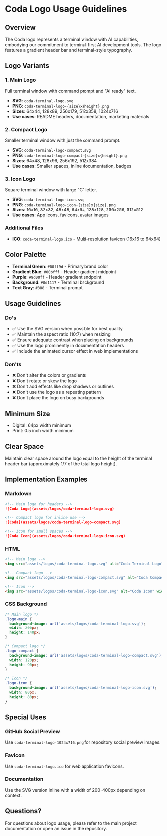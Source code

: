 # Coda Logo Usage Guidelines

## Overview

The Coda logo represents a terminal window with AI capabilities, embodying our commitment to terminal-first AI development tools. The logo features a gradient header bar and terminal-style typography.

## Logo Variants

### 1. Main Logo
Full terminal window with command prompt and "AI ready" text.
- **SVG**: `coda-terminal-logo.svg`
- **PNG**: `coda-terminal-logo-{size}x{height}.png`
- **Sizes**: 64x44, 128x89, 256x179, 512x358, 1024x716
- **Use cases**: README headers, documentation, marketing materials

### 2. Compact Logo
Smaller terminal window with just the command prompt.
- **SVG**: `coda-terminal-logo-compact.svg`
- **PNG**: `coda-terminal-logo-compact-{size}x{height}.png`
- **Sizes**: 64x48, 128x96, 256x192, 512x384
- **Use cases**: Smaller spaces, inline documentation, badges

### 3. Icon Logo
Square terminal window with large "C" letter.
- **SVG**: `coda-terminal-logo-icon.svg`
- **PNG**: `coda-terminal-logo-icon-{size}x{size}.png`
- **Sizes**: 16x16, 32x32, 48x48, 64x64, 128x128, 256x256, 512x512
- **Use cases**: App icons, favicons, avatar images

### Additional Files
- **ICO**: `coda-terminal-logo.ico` - Multi-resolution favicon (16x16 to 64x64)

## Color Palette

- **Terminal Green**: `#00ff9d` - Primary brand color
- **Gradient Blue**: `#00bfff` - Header gradient midpoint
- **Purple**: `#9d00ff` - Header gradient endpoint
- **Background**: `#0d1117` - Terminal background
- **Text Gray**: `#888` - Terminal prompt

## Usage Guidelines

### Do's

- ✅ Use the SVG version when possible for best quality
- ✅ Maintain the aspect ratio (10:7) when resizing
- ✅ Ensure adequate contrast when placing on backgrounds
- ✅ Use the logo prominently in documentation headers
- ✅ Include the animated cursor effect in web implementations

### Don'ts

- ❌ Don't alter the colors or gradients
- ❌ Don't rotate or skew the logo
- ❌ Don't add effects like drop shadows or outlines
- ❌ Don't use the logo as a repeating pattern
- ❌ Don't place the logo on busy backgrounds

## Minimum Size

- Digital: 64px width minimum
- Print: 0.5 inch width minimum

## Clear Space

Maintain clear space around the logo equal to the height of the terminal header bar (approximately 1/7 of the total logo height).

## Implementation Examples

### Markdown
```markdown
<!-- Main logo for headers -->
![Coda Logo](assets/logos/coda-terminal-logo.svg)

<!-- Compact logo for inline use -->
![Coda](assets/logos/coda-terminal-logo-compact.svg)

<!-- Icon for small spaces -->
![Coda Icon](assets/logos/coda-terminal-logo-icon.svg)
```

### HTML
```html
<!-- Main logo -->
<img src="assets/logos/coda-terminal-logo.svg" alt="Coda Terminal Logo" width="400">

<!-- Compact logo -->
<img src="assets/logos/coda-terminal-logo-compact.svg" alt="Coda Compact Logo" width="120">

<!-- Icon -->
<img src="assets/logos/coda-terminal-logo-icon.svg" alt="Coda Icon" width="80">
```

### CSS Background
```css
/* Main logo */
.logo-main {
  background-image: url('assets/logos/coda-terminal-logo.svg');
  width: 200px;
  height: 140px;
}

/* Compact logo */
.logo-compact {
  background-image: url('assets/logos/coda-terminal-logo-compact.svg');
  width: 120px;
  height: 90px;
}

/* Icon */
.logo-icon {
  background-image: url('assets/logos/coda-terminal-logo-icon.svg');
  width: 80px;
  height: 80px;
}
```

## Special Uses

### GitHub Social Preview
Use `coda-terminal-logo-1024x716.png` for repository social preview images.

### Favicon
Use `coda-terminal-logo.ico` for web application favicons.

### Documentation
Use the SVG version inline with a width of 200-400px depending on context.

## Questions?

For questions about logo usage, please refer to the main project documentation or open an issue in the repository.